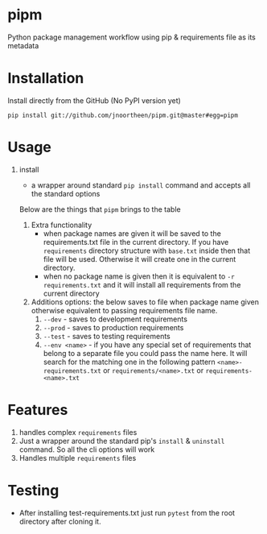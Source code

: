 # pipm

Python package management workflow using pip & requirements file as its metadata

# Installation

Install directly from the GitHub (No PyPI version yet)

```commandline
pip install git://github.com/jnoortheen/pipm.git@master#egg=pipm
```

# Usage

1. install
    - a wrapper around standard `pip install` command and accepts all the standard options
    
    Below are the things that `pipm` brings to the table
    
    1. Extra functionality
        - when package names are given it will be saved to the requirements.txt file in the current directory.
        If you have `requirements` directory structure with `base.txt` inside then that file will be used. Otherwise it 
        will create one in the current directory.
        - when no package name is given then it is equivalent to `-r requirements.txt` and it will install all requirements
        from the current directory
    1. Additions options:
        the below saves to file when package name given otherwise equivalent to passing requirements file name.
        1. `--dev` - saves to development requirements
        1. `--prod` - saves to production requirements
        1. `--test` - saves to  testing requirements
        1. `--env <name>` - if you have any special set of requirements that belong to a separate file you could pass the name here.
        It will search for the matching one in the following pattern `<name>-requirements.txt` or 
        `requirements/<name>.txt` or `requirements-<name>.txt`

# Features

1. handles complex `requirements` files
1. Just a wrapper around the standard pip's `install` & `uninstall` command. So all the cli options will work
1. Handles multiple `requirements` files
 
# Testing

- After installing test-requirements.txt just run `pytest` from the root directory after cloning it.
